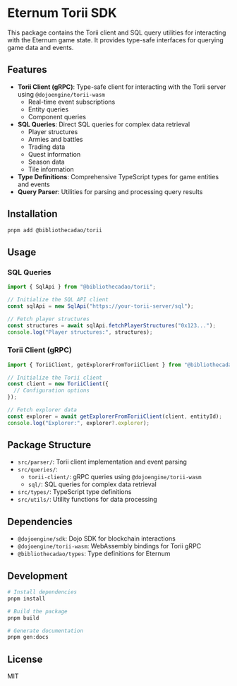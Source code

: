 # Eternum Torii SDK

This package contains the Torii client and SQL query utilities for interacting with the Eternum game state. It provides
type-safe interfaces for querying game data and events.

## Features

- **Torii Client (gRPC)**: Type-safe client for interacting with the Torii server using `@dojoengine/torii-wasm`
  - Real-time event subscriptions
  - Entity queries
  - Component queries
- **SQL Queries**: Direct SQL queries for complex data retrieval
  - Player structures
  - Armies and battles
  - Trading data
  - Quest information
  - Season data
  - Tile information
- **Type Definitions**: Comprehensive TypeScript types for game entities and events
- **Query Parser**: Utilities for parsing and processing query results

## Installation

```bash
pnpm add @bibliothecadao/torii
```

## Usage

### SQL Queries

```typescript
import { SqlApi } from "@bibliothecadao/torii";

// Initialize the SQL API client
const sqlApi = new SqlApi("https://your-torii-server/sql");

// Fetch player structures
const structures = await sqlApi.fetchPlayerStructures("0x123...");
console.log("Player structures:", structures);
```

### Torii Client (gRPC)

```typescript
import { ToriiClient, getExplorerFromToriiClient } from "@bibliothecadao/torii";

// Initialize the Torii client
const client = new ToriiClient({
  // Configuration options
});

// Fetch explorer data
const explorer = await getExplorerFromToriiClient(client, entityId);
console.log("Explorer:", explorer?.explorer);
```

## Package Structure

- `src/parser/`: Torii client implementation and event parsing
- `src/queries/`:
  - `torii-client/`: gRPC queries using `@dojoengine/torii-wasm`
  - `sql/`: SQL queries for complex data retrieval
- `src/types/`: TypeScript type definitions
- `src/utils/`: Utility functions for data processing

## Dependencies

- `@dojoengine/sdk`: Dojo SDK for blockchain interactions
- `@dojoengine/torii-wasm`: WebAssembly bindings for Torii gRPC
- `@bibliothecadao/types`: Type definitions for Eternum

## Development

```bash
# Install dependencies
pnpm install

# Build the package
pnpm build

# Generate documentation
pnpm gen:docs
```

## License

MIT
